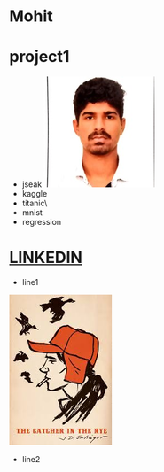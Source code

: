 # Mohit
# project1
+ jseak
![](0.jpg)
+ kaggle
+ titanic\
+ mnist
+ regression
# [LINKEDIN](https://www.linkedin.com/in/mohit-kaushik-115829160)
+ line1

![](hc.jpg)


+ line2
